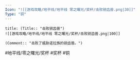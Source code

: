```yaml
---
Icon: "![[游戏攻略/地平线/地平线 零之曙光/奖杯/击败锐齿兽.png|30]]"
Type: "铜"
---
```

```ad-common-bronze-trophy
title: (Title:: "击败锐齿兽")
![[游戏攻略/地平线/地平线 零之曙光/奖杯/击败锐齿兽.png|100]]

(Comment:: "击败了威胁诺拉族的锐齿兽。")
```

#地平线/零之曙光/奖杯 #奖杯 #铜
